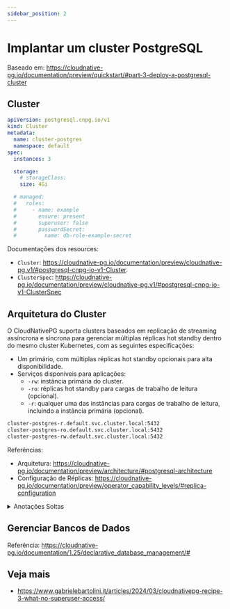 ```yaml
---
sidebar_position: 2
---
```


# Implantar um cluster PostgreSQL

Baseado em: https://cloudnative-pg.io/documentation/preview/quickstart/#part-3-deploy-a-postgresql-cluster

## Cluster

```yml title="cluster.yml"
apiVersion: postgresql.cnpg.io/v1
kind: Cluster
metadata:
  name: cluster-postgres
  namespace: default
spec:
  instances: 3

  storage:
    # storageClass:
    size: 4Gi

  # managed:
  #   roles:
  #     - name: example
  #       ensure: present
  #       superuser: false
  #       passwordSecret:
  #         name: db-role-example-secret
```

Documentações dos resources:

- `Cluster`: https://cloudnative-pg.io/documentation/preview/cloudnative-pg.v1/#postgresql-cnpg-io-v1-Cluster.
- `ClusterSpec`: https://cloudnative-pg.io/documentation/preview/cloudnative-pg.v1/#postgresql-cnpg-io-v1-ClusterSpec

## Arquitetura do Cluster

O CloudNativePG suporta clusters baseados em replicação de streaming assíncrona e síncrona para gerenciar múltiplas réplicas hot standby dentro do mesmo cluster Kubernetes, com as seguintes especificações:​

- Um primário, com múltiplas réplicas hot standby opcionais para alta disponibilidade. ​
- Serviços disponíveis para aplicações:​
  - `-rw`: instância primária do cluster. ​
  - `-ro`: réplicas hot standby para cargas de trabalho de leitura (opcional). ​
  - `-r`: qualquer uma das instâncias para cargas de trabalho de leitura, incluindo a instância primária (opcional). ​

```bash
cluster-postgres-r.default.svc.cluster.local:5432
cluster-postgres-ro.default.svc.cluster.local:5432
cluster-postgres-rw.default.svc.cluster.local:5432
```

Referências:

- Arquitetura: https://cloudnative-pg.io/documentation/preview/architecture/#postgresql-architecture
- Configuração de Réplicas: https://cloudnative-pg.io/documentation/preview/operator_capability_levels/#replica-configuration

<details>

<summary>Anotações Soltas</summary>

```sh
kubectl port-forward service/cluster-postgres-rw 5432
```

```sh
ssh -N -L 5432:localhost:5432 root@{}
```

</details>

## Gerenciar Bancos de Dados

Referência: https://cloudnative-pg.io/documentation/1.25/declarative_database_management/#

## Veja mais

- https://www.gabrielebartolini.it/articles/2024/03/cloudnativepg-recipe-3-what-no-superuser-access/
